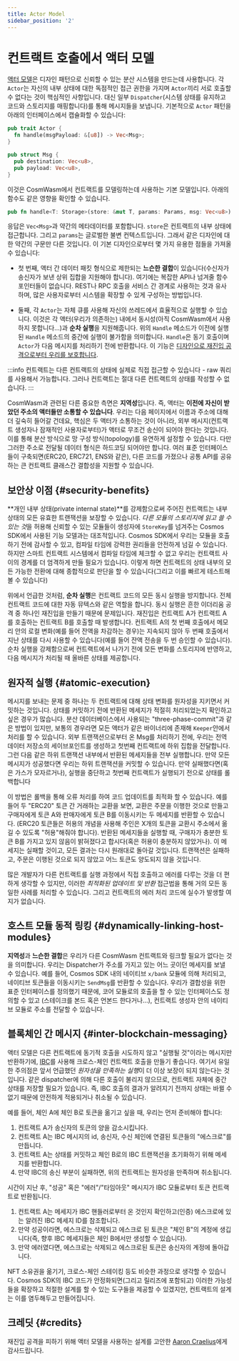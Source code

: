 ```yaml
---
title: Actor Model
sidebar_position: '2'
---
```


# 컨트랙트 호출에서 액터 모델

[액터 모델](https://en.wikipedia.org/wiki/Actor_model)은 디자인 패턴으로 신뢰할 수 있는 분산 시스템을 만드는데 사용합니다. 각 `Actor`는 자신의 내부 상태에 대한 독점적인 접근 권한을 가지며 `Actor`끼리 서로 호출할 수 없다는 것이 핵심적인 사항입니다. 대신 일부 `Dispatcher`(시스템 상태를 유지하고 코드와 스토리지를 매핑합니다)를 통해 메시지들을 보냅니다. 기본적으로 `Actor` 패턴을 아래의 인터페이스에서 캡슐화할 수 있습니다:

```rust
pub trait Actor {
  fn handle(msgPayload: &[u8]) -> Vec<Msg>;
}

pub struct Msg {
  pub destination: Vec<u8>,
  pub payload: Vec<u8>,
}
```

이것은 CosmWasm에서 컨트랙트를 모델링하는데 사용하는 기본 모델입니다. 아래의 함수도 같은 영향을 확인할 수 있습니다.

```rust
pub fn handle<T: Storage>(store: &mut T, params: Params, msg: Vec<u8>) -> Result<Response>
```

응답은 `Vec<Msg>`과 약간의 메타데이터를 포함합니다. `store`은 컨트랙트의 내부 상태에 접근합니다. 그리고 `params`는 글로벌한 불변 컨텍스트입니다. 그래서 같은 디자인에 대한 약간의 구문만 다른 것입니다. 이 기본 디자인으로부터 몇 가지 유용한 점들을 가져올 수 있습니다:

- 첫 번째, 액터 간 데이터 패킷 형식으로 제한되는 **느슨한 결합**이 있습니다(수신자가 송신자가 보낸 상위 집합을 지원해야 합니다). 여기에는 복잡한 API나 넘겨줄 함수 포인터들이 없습니다. REST나 RPC 호출을 서비스 간 경계로 사용하는 것과 유사하며, 많은 사용자로부터 시스템을 확장할 수 있게 구성하는 방법입니다.

- 둘째, 각 `Actor`는 자체 큐를 사용해 자신의 쓰레드에서 효율적으로 실행할 수 있습니다. 이것은 각 액터(우리가 의존하는) 내에서 동시성(아직 CosmWasm에서 사용하지 못합니다...)과 **순차 실행**을 지원해줍니다. 위의 `Handle` 메소드가 이전에 실행된 `Handle` 메소드의 중간에 실행이 불가함을 의미합니다. `Handle`은 동기 호출이며 `Actor`가 다음 메시지를 처리하기 전에 반환합니다. 이 기능은 [디자인으로 재진입 공격으로부터 우리를 보호합니다](./smart-contracts#avoiding-reentrancy-attacks).

:::info 컨트랙트는 다른 컨트랙트의 상태에 실제로 직접 접근할 수 있습니다 - raw 쿼리를 사용해서 가능합니다. 그러나 컨트랙트는 절대 다른 컨트랙트의 상태를 작성할 수 없습니다. :::

CosmWasm과 관련된 다른 중요한 측면은 **지역성**입니다. 즉, 액터는 <strong>이전에 자신이 받았던 주소의 액터들만 소통할 수 있습니다</strong>. 우리는 다음 페이지에서 <a>이름과 주소</a>에 대해 더 깊숙히 들어갈 건데요, 핵심은 두 액터가 소통하는 것이 아니라, 외부 메시지(컨트랙트 생성자나 잠재적인 사용자로부터)가 액터로 무조건 송신이 되어야 한다는 것입니다. 이를 통해 분산 방식으로 망 구성 방식(topology)를 유연하게 설정할 수 있습니다. 다만 그러한 주소로 전달될 데이터 형식은 하드코딩 되어야만 합니다. 여러 표준 인터페이스들이 구축되면(ERC20, ERC721, ENS와 같은), 다른 코드를 가졌으나 공통 API를 공유하는 큰 컨트랙트 클래스간 결합성을 지원할 수 있습니다.

## 보안상 이점 {#security-benefits}

**개인 내부 상태(private internal state)**를 강제함으로써 주어진 컨트랙트는 내부 상태의 모든 유효한 트랜잭션을 보장할 수 있습니다. <em>다른 모듈의 스토리지에 읽고 쓸 수 있는 것</em>을 허용해 신뢰할 수 있는 모듈들이 생성자에 `StoreKey`를 넘겨주는 Cosmos SDK에서 사용된 기능 모델과는 대조적입니다. Cosmos SDK에서 우리는 모듈을 호출하기 전에 감사할 수 있고, 컴파일 타임에 강력한 권리들을 안전하게 넘길 수 있습니다. 하지만 스마트 컨트랙트 시스템에서 컴파일 타임에 체크할 수 없고 우리는 컨트랙트 사이의 경계를 더 엄격하게 만들 필요가 있습니다. 이렇게 하면 컨트랙트의 상태 내부의 모든 가능한 전환에 대해 종합적으로 판단을 할 수 있습니다(그리고 이를 빠르게 테스트해 볼 수 있습니다)

위에서 언급한 것처럼, **순차 실행**은 컨트랙트 코드의 모든 동시 실행을 방지합니다. 전체 컨트랙트 코드에 대한 자동 뮤텍스와 같은 역할을 합니다. 동시 실행은 흔한 이더리움 공격 중 하나인 재진입을 만들기 때문에 문제입니다. 재진입은 컨트랙트 A가 컨트랙트 A를 호출하는 컨트랙트 B를 호출할 때 발생합니다. 컨트랙트 A의 첫 번째 호출에서 메모리 안의 로컬 변화(예를 들어 잔액을 차감하는 경우)는 지속되지 않아 두 번째 호출에서 지난 상태를 다시 사용할 수 있습니다(예를 들어 잔액 전송을 두 번 승인할 수 있습니다). 순차 실행을 강제함으로써 컨트랙트에서 나가기 전에 모든 변화를 스토리지에 반영하고, 다음 메시지가 처리될 때 올바른 상태를 제공합니다.

## 원자적 실행 {#atomic-execution}

메시지를 보내는 문제 중 하나는 두 컨트랙트에 대해 상태 변화를 원자성을 지키면서 커밋하는 것입니다. 상태를 커밋하기 전에 반환된 메세지가 적절히 처리되었는지 확인하고 싶은 경우가 많습니다. 분산 데이터베이스에서 사용되는 "three-phase-commit"과 같은 방법이 있지만, 보통의 경우라면 모든 액터가 같은 바이너리에 존재해 `Keeper`안에서 처리를 할 수 있습니다. 외부 트랜잭션으로부터 온 Msg를 처리하기 전에, 우리는 전역 데이터 저장소의 세이브포인트를 생성하고 첫번째 컨트랙트에 하위 집합을 전달합니다. 그런 다음 같은 하위 트랜잭션 내부에서 반환된 메세지들을 전부 실행합니다. 만약 모든 메시지가 성공했다면 우리는 하위 트랜잭션을 커밋할 수 있습니다. 만약 실패했다면(혹은 가스가 모자르거나), 실행을 중단하고 첫번째 컨트랙트가 실행되기 전으로 상태를 롤백합니다

이 방법은 롤백을 통해 오류 처리를 하여 코드 업데이트를 최적화 할 수 있습니다. 예를 들어 두 "ERC20" 토큰 간 거래하는 교환을 보면, 교환은 주문을 이행한 것으로 만들고 구매자에게 토큰 A와 판매자에게 토큰 B를 이동시키는 두 메세지를 반환할 수 있습니다. (ERC20 토큰들은 허용의 개념을 사용해 주인은 X개의 토큰을 교환시 주소에서 옮길 수 있도록 "허용"해줘야 합니다). 반환된 메세지들을 실행할 때, 구매자가 충분한 토큰 B를 가지고 있지 않음이 밝혀졌다고 합시다(혹은 허용이 충분하지 않았거나). 이 메세지는 실패할 것이고, 모든 결과는 다시 원래대로 돌아갈 것입니다. 트랜잭션은 실패하고, 주문은 이행된 것으로 되지 않았고 어느 토큰도 양도되지 않을 것입니다.

많은 개발자가 다른 컨트랙트를 실행 과정에서 직접 호출하고 에러를 다루는 것을 더 편하게 생각할 수 있지만, 이러한 *최적화된 업데이트 및 반환* 접근법을 통해 거의 모든 동일한 사례를 처리할 수 있습니다. 그리고 컨트랙트의 에러 처리 코드에 실수가 발생할 여지가 없습니다.

## 호스트 모듈 동적 링킹 {#dynamically-linking-host-modules}

**지역성**과 **느슨한 결합**은 우리가 다른 CosmWasm 컨트랙트와 링크할 필요가 없다는 것을 의미합니다. 우리는 Dispatcher가 주소를 가지고 있는 어느 곳이던 메세지를 보낼 수 있습니다. 예를 들어, Cosmos SDK 내의 네이티브 `x/bank` 모듈에 의해 처리되고, 네이티브 토큰들을 이동시키는 `SendMsg`를 반환할 수 있습니다. 우리가 결합성을 위한 표준 인터페이스를 정의했기 때문에, 코어 모듈로의 호출을 할 수 있는 인터페이스도 정의할 수 있고 (스테이크를 본드 혹은 언본드 한다거나...), 컨트랙트 생성자 안의 네이티브 모듈로 주소를 전달할 수 있습니다.

## 블록체인 간 메시지 {#inter-blockchain-messaging}

액터 모델은 다른 컨트랙트에 동기적 호출을 시도하지 않고 "실행될 것"이라는 메시지만 반환하기에, [IBC](https://cosmos.network/ibc)를 사용해 크로스-체인 컨트랙트 호출을 만들기 좋습니다. 여기서 유일한 주의점은 앞서 언급했던 *원자성을 만족하는 실행*이 더 이상 보장이 되지 않는다는 것입니다. 같은 dispatcher에 의해 다른 호출이 불리지 않으므로, 컨트랙트 자체에 중간 상태를 저장할 필요가 있습니다. 즉, IBC 호출의 결과가 알려지기 전까지 상태는 바뀔 수 없기 때문에 안전하게 적용되거나 취소될 수 있습니다.

예를 들어, 체인 A에 체인 B로 토큰을 옮기고 싶을 때, 우리는 먼저 준비해야 합니다:

1. 컨트랙트 A가 송신자의 토큰의 양을 감소시킵니다.
2. 컨트랙트 A는 IBC 메시지의 id, 송신자, 수신 체인에 연결된 토큰들의 "에스크로"를 만듭니다.
3. 컨트랙트 A는 상태를 커밋하고 체인 B로의 IBC 트랜잭션을 초기화하기 위해 메세지를 반환합니다.
4. 만약 IBC의 송신 부분이 실패하면, 위의 컨트랙트는 원자성을 만족하며 취소됩니다.

시간이 지난 후, "성공" 혹은 "에러"/"타임아웃" 메시지가 IBC 모듈로부터 토큰 컨트랙트로 반환됩니다.

1. 컨트랙트 A는 메세지가 IBC 핸들러로부터 온 것인지 확인하고(인증) 에스크로에 있는 알려진 IBC 메세지 ID를 참조합니다.
2. 만약 성공이라면, 에스크로는 삭제되고 에스크로 된 토큰은 "체인 B"의 계정에 생깁니다(즉, 향후 IBC 메세지들은 체인 B에서만 생성할 수 있습니다).
3. 만약 에러였다면, 에스크로는 삭제되고 에스크로된 토큰은 송신자의 계정에 돌아갑니다.

NFT 소유권을 옮기기, 크로스-체인 스테이킹 등도 비슷한 과정으로 생각할 수 있습니다. Cosmos SDK의 IBC 코드가 안정화되면(그리고 릴리즈에 포함되고) 이러한 가능성들을 확장하고 적절한 설계를 할 수 있는 도구들을 제공할 수 있겠지만, 컨트랙트의 설계는 이를 염두해두고 만들어집니다.

## 크레딧 {#credits}

재진입 공격을 피하기 위해 액터 모델을 사용하는 설계를 고안한 [Aaron Craelius](https://github.com/aaronc)에게 감사드립니다.
